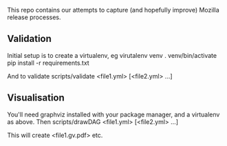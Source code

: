 This repo contains our attempts to capture (and hopefully improve) Mozilla
release processes.

Validation
----------

Initial setup is to create a virtualenv, eg
    virutalenv venv
    . venv/bin/activate
    pip install -r requirements.txt

And to validate
    scripts/validate <file1.yml> [<file2.yml> ...]


Visualisation
-------------

You'll need graphviz installed with your package manager, and a virtualenv as above. Then
    scripts/drawDAG <file1.yml> [<file2.yml> ...]

This will create <file1.gv.pdf> etc.

